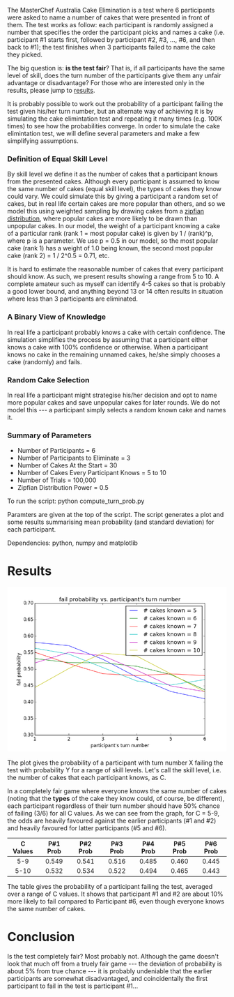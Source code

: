 The MasterChef Australia Cake Elimination is a test where 6 participants were asked to name a number of cakes that were presented in front of them. The test works as follow: each participant is randomly assigned a number that specifies the order the participant picks and names a cake (i.e. participant #1 starts first, followed by participant #2, #3, ..., #6, and then back to #1); the test finishes when 3 participants failed to name the cake they picked.

The big question is: **is the test fair**? That is, if all participants have the same level of skill, does the turn number of the participants give them any unfair advantage or disadvantage? For those who are interested only in the results, please jump to [results](#results).

It is probably possible to work out the probability of a participant failing the test given his/her turn number, but an alternate way of achieving it is by simulating the cake elimintation test and repeating it many times (e.g. 100K times) to see how the probabilities converge. In order to simulate the cake elimintation test, we will define several parameters and make a few simplifying assumptions.

### Definition of Equal Skill Level
By skill level we define it as the number of cakes that a participant knows from the presented cakes. Although every participant is assumed to know the same number of cakes (equal skill level), the types of cakes they know could vary. We could simulate this by giving a participant a random set of cakes, but in real life certain cakes are more popular than others, and so we model this using weighted sampling by drawing cakes from a [zipfian distribution](https://en.wikipedia.org/wiki/Zipf%27s_law), where popular cakes are more likely to be drawn than unpopular cakes. In our model, the weight of a participant knowing a cake of a particular rank (rank 1 = most popular cake) is given by 1 / (rank)^p, where p is a parameter. We use p = 0.5 in our model, so the most popular cake (rank 1) has a weight of 1.0 being known, the second most popular cake (rank 2) = 1 / 2^0.5 = 0.71, etc.

It is hard to estimate the reasonable number of cakes that every participant should know. As such, we present results showing a range from 5 to 10. A complete amateur such as myself can identify 4-5 cakes so that is probably a good lower bound, and anything beyond 13 or 14 often results in situation where less than 3 participants are eliminated.

### A Binary View of Knowledge
 In real life a participant probably knows a cake with certain confidence. The simulation simplifies the process by assuming that a participant either knows a cake with 100% confidence or otherwise. When a participant knows no cake in the remaining unnamed cakes, he/she simply chooses a cake (randomly) and fails.
 
### Random Cake Selection
In real life a participant might strategise his/her decision and opt to name more popular cakes and save unpopular cakes for later rounds. We do not model this --- a participant simply selects a random known cake and names it.

### Summary of Parameters
* Number of Participants = 6
* Number of Participants to Eliminate = 3
* Number of Cakes At the Start = 30
* Number of Cakes Every Participant Knows = 5 to 10
* Number of Trials = 100,000
* Zipfian Distribution Power = 0.5

To run the script: python compute_turn_prob.py

Paramters are given at the top of the script. The script generates a plot and some results summarising mean probability (and standard deviation) for each participant.

Dependencies: python, numpy and matplotlib

# <a name="results"></a>Results
<img src="./fail_prob_vs_turn_number.png" width="600">

The plot gives the probability of a participant with turn number X failing the test with probability Y for a range of skill levels. Let's call the skill level, i.e. the number of cakes that each participant knows, as C.

In a completely fair game where everyone knows the same number of cakes (noting that the **types** of the cake they know could, of course, be different), each participant regardless of their turn number should have 50% chance of failing (3/6) for all C values. As we can see from the graph, for C = 5-9, the odds are heavily favoured against the earlier participants (#1 and #2) and heavily favoured for latter participants (#5 and #6).

|C Values|P#1 Prob|P#2 Prob|P#3 Prob|P#4 Prob|P#5 Prob|P#6 Prob|
|:--:|:---:|:---:|:---:|:---:|:---:|:---:|
|5-9 |0.549|0.541|0.516|0.485|0.460|0.445|
|5-10|0.532|0.534|0.522|0.494|0.465|0.443|

The table gives the probability of a participant failing the test, averaged over a range of C values. It shows that participant #1 and #2 are about 10% more likely to fail compared to Participant #6, even though everyone knows the same number of cakes.

# Conclusion
Is the test completely fair? Most probably not. Although the game doesn't look that much off from a truely fair game --- the deviation of probability is about 5% from true chance --- it is probably undeniable that the earlier participants are somewhat disadvantaged, and coincidentally the first participant to fail in the test is participant #1...
